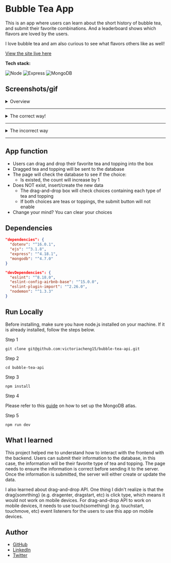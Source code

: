 # Bubble Tea App

This is an app where users can learn about the short history of bubble tea, and submit their favorite combinations. And a leaderboard shows which flavors are loved by the users.

I love bubble tea and am also curious to see what flavors others like as well!

[View the site live here](https://bubble-tea.up.railway.app/)

**Tech stack:**

![Node](https://img.shields.io/badge/Node.js-339933.svg?style=for-the-badge&logo=nodedotjs&logoColor=white) 
![Express](https://img.shields.io/badge/Express-000000.svg?style=for-the-badge&logo=Express&logoColor=white) 
![MongoDB](https://img.shields.io/badge/MongoDB-47A248.svg?style=for-the-badge&logo=MongoDB&logoColor=white) 


## Screenshots/gif

<details>
<summary>Overview</summary>

![chrome_J6mPCpRNO9](https://user-images.githubusercontent.com/35031228/176273667-153f92c3-9498-4926-8bcb-633254713fa6.gif)

</details>

<hr />

<details>
<summary>The correct way!</summary>

![chrome_GSkpWjKabn](https://user-images.githubusercontent.com/35031228/176273490-272fbf1c-3dc6-404f-b11b-4c81e5a8ec51.gif)

</details>

<hr />

<details>
<summary>The incorrect way</summary>

![chrome_xtVKmJRRaw](https://user-images.githubusercontent.com/35031228/176273227-57969054-d490-41e6-8234-59bb4617863a.gif)

</details>

<hr />

## App function

- Users can drag and drop their favorite tea and topping into the box
- Dragged tea and topping will be sent to the database
- The page will check the database to see if the choice:
  - Is existed, the count will increase by 1
- Does NOT exist, insert/create the new data
  - The drag-and-drop box will check choices containing each type of tea and topping
  - If both choices are teas or toppings, the submit button will not enable
- Change your mind? You can clear your choices

## Dependencies

```json
"dependencies": {
  "dotenv": "^16.0.1",
  "ejs": "^3.1.8",
  "express": "^4.18.1",
  "mongodb": "^4.7.0"
}
```

```json
"devDependencies": {
  "eslint": "^8.18.0",
  "eslint-config-airbnb-base": "^15.0.0",
  "eslint-plugin-import": "^2.26.0",
  "nodemon": "^1.3.3"
}
```

## Run Locally

Before installing, make sure you have node.js installed on your machine. If it is already installed, follow the steps below.

Step 1

```
git clone git@github.com:victoriacheng15/bubble-tea-api.git
```

Step 2

```
cd bubble-tea-api
```

Step 3

```
npm install
```

Step 4

Please refer to this [guide](https://www.mongodb.com/basics/mongodb-atlas-tutorial) on how to set up the MongoDB atlas.

Step 5

```
npm run dev
```

## What I learned

This project helped me to understand how to interact with the frontend with the backend. Users can submit their information to the database, in this case, the information will be their favorite type of tea and topping. The page needs to ensure the information is correct before sending it to the server. Once the information is submitted, the server will either create or update the data.

I also learned about drag-and-drop API. One thing I didn't realize is that the drag{somrthing} (e.g. dragenter, dragstart, etc) is click type, which means it would not work on mobile devices. For drag-and-drop API to work on mobile devices, it needs to use touch{something} (e.g. touchstart, touchmove, etc) event listeners for the users to use this app on mobile devices.
## Author

- [GitHub](https://github.com/victoriacheng15)
- [LinkedIn](https://www.linkedin.com/in/victoriacheng15/)
- [Twitter](https://twitter.com/viktoriacheng15)
